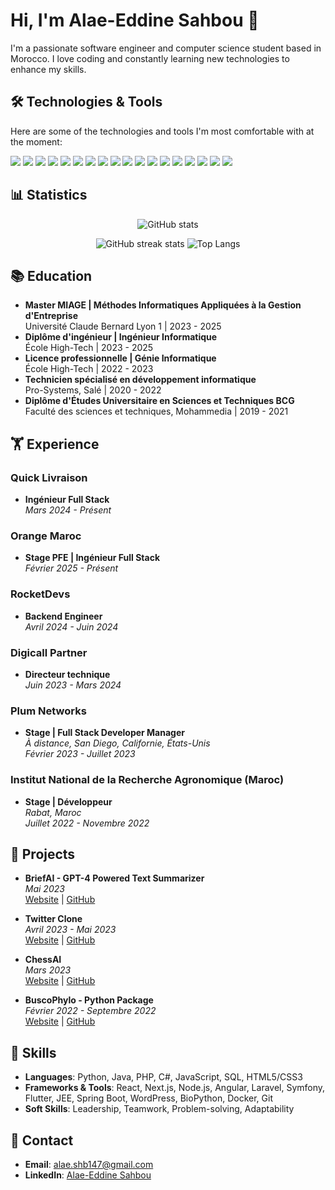 # Hi, I'm Alae-Eddine Sahbou 👋

I'm a passionate software engineer and computer science student based in Morocco. I love coding and constantly learning new technologies to enhance my skills.

## 🛠️ Technologies & Tools

Here are some of the technologies and tools I'm most comfortable with at the moment:

![](https://img.shields.io/badge/Code-JavaScript-informational?style=flat&color=informational&logo=javascript)
![](https://img.shields.io/badge/Code-Python-informational?style=flat&color=informational&logo=python)
![](https://img.shields.io/badge/Code-PHP-informational?style=flat&color=informational&logo=php)
![](https://img.shields.io/badge/Code-React-informational?style=flat&color=informational&logo=react)
![](https://img.shields.io/badge/Code-NextJS-informational?style=flat&color=informational&logo=next.js)
![](https://img.shields.io/badge/Code-TailwindCSS-informational?style=flat&color=informational&logo=tailwind-css)
![](https://img.shields.io/badge/Code-Node.js-informational?style=flat&color=informational&logo=node-dot-js)
![](https://img.shields.io/badge/Code-MySQL-informational?style=flat&color=success&logo=mysql)
![](https://img.shields.io/badge/Code-MongoDB-informational?style=flat&color=success&logo=mongodb)
![](https://img.shields.io/badge/Code-Angular-informational?style=flat&color=informational&logo=angular)
![](https://img.shields.io/badge/Code-Laravel-informational?style=flat&color=informational&logo=laravel)
![](https://img.shields.io/badge/Code-Symfony-informational?style=flat&color=informational&logo=symfony)
![](https://img.shields.io/badge/Code-Flutter-informational?style=flat&color=informational&logo=flutter)
![](https://img.shields.io/badge/Code-JEE-informational?style=flat&color=informational&logo=java)
![](https://img.shields.io/badge/Code-Spring_Boot-informational?style=flat&color=informational&logo=spring)
![](https://img.shields.io/badge/Tool-Docker-informational?style=flat&color=warning&logo=docker)
![](https://img.shields.io/badge/Tool-Git-informational?style=flat&color=success&logo=git)
![](https://img.shields.io/badge/Tool-Visual_Studio_Code-informational?style=flat&color=success&logo=visual-studio-code)

## 📊 Statistics
<center>

![GitHub stats](https://github-readme-stats.vercel.app/api?username=alaesahbou&show_icons=true&theme=dark)

![GitHub streak stats](https://github-readme-streak-stats.herokuapp.com/?user=alaesahbou&theme=dark)
![Top Langs](https://github-readme-stats.vercel.app/api/top-langs/?username=alaesahbou&layout=compact&theme=dark)

</center>

## 📚 Education

- **Master MIAGE | Méthodes Informatiques Appliquées à la Gestion d'Entreprise**  
  Université Claude Bernard Lyon 1 | 2023 - 2025
- **Diplôme d'ingénieur | Ingénieur Informatique**  
  École High-Tech | 2023 - 2025
- **Licence professionnelle | Génie Informatique**  
  École High-Tech | 2022 - 2023
- **Technicien spécialisé en développement informatique**  
  Pro-Systems, Salé | 2020 - 2022
- **Diplôme d'Études Universitaire en Sciences et Techniques BCG**  
  Faculté des sciences et techniques, Mohammedia | 2019 - 2021

## 🏋️ Experience

### Quick Livraison  
- **Ingénieur Full Stack**  
  *Mars 2024 - Présent*

### Orange Maroc  
- **Stage PFE | Ingénieur Full Stack**  
  *Février 2025 - Présent*

### RocketDevs  
- **Backend Engineer**  
  *Avril 2024 - Juin 2024*

### Digicall Partner  
- **Directeur technique**  
  *Juin 2023 - Mars 2024*

### Plum Networks  
- **Stage | Full Stack Developer Manager**  
  *À distance, San Diego, Californie, États-Unis*  
  *Février 2023 - Juillet 2023*

### Institut National de la Recherche Agronomique (Maroc)  
- **Stage | Développeur**  
  *Rabat, Maroc*  
  *Juillet 2022 - Novembre 2022*

## 🚀 Projects

- **BriefAI - GPT-4 Powered Text Summarizer**  
  *Mai 2023*  
  [Website](https://brief-ai.vercel.app/) | [GitHub](https://github.com/alaesahbou/BriefAI)

- **Twitter Clone**  
  *Avril 2023 - Mai 2023*  
  [Website](https://twitter-clone-oxwv.vercel.app/) | [GitHub](https://github.com/alaesahbou/twitter-clone)

- **ChessAI**  
  *Mars 2023*  
  [Website](https://alaesahbou.github.io/chessAI) | [GitHub](https://github.com/alaesahbou/chessAI)

- **BuscoPhylo - Python Package**  
  *Février 2022 - Septembre 2022*  
  [Website](http://buscophylo.inra.org.ma/) | [GitHub](https://github.com/alaesahbou/BuscoPhylo)

## 🌱 Skills

- **Languages**: Python, Java, PHP, C#, JavaScript, SQL, HTML5/CSS3
- **Frameworks & Tools**: React, Next.js, Node.js, Angular, Laravel, Symfony, Flutter, JEE, Spring Boot, WordPress, BioPython, Docker, Git
- **Soft Skills**: Leadership, Teamwork, Problem-solving, Adaptability

## 📢 Contact

- **Email**: alae.shb147@gmail.com
- **LinkedIn**: [Alae-Eddine Sahbou](https://www.linkedin.com/in/alae-eddine-sahbou/)
